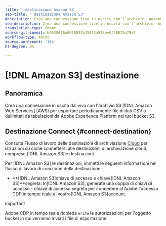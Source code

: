 ```yaml
---
title: ' destinazione Amazon S3'
seo-title: ' destinazione Amazon S3'
description: Crea una connessione live in uscita con l'archivio  Amazon Web Services (AWS) S3 per esportare periodicamente file di dati CSV o delimitati da tabulazioni da  Adobe Experience Platform nei tuoi bucket S3.
seo-description: Crea una connessione live in uscita con l'archivio  Amazon Web Services (AWS) S3 per esportare periodicamente file di dati CSV o delimitati da tabulazioni da  Adobe Experience Platform nei tuoi bucket S3.
translation-type: tm+mt
source-git-commit: b96286f6a06f0583b45343a513ee64f0025d79a7
workflow-type: tm+mt
source-wordcount: '164'
ht-degree: 0%

---
```



# [!DNL Amazon S3] destinazione

## Panoramica

Crea una connessione in uscita dal vivo con l&#39;archivio S3 [!DNL Amazon Web Services] (AWS) per esportare periodicamente file di dati CSV o delimitati da tabulazioni da  Adobe Experience Platform nei tuoi bucket S3.

## Destinazione Connect {#connect-destination}

Consulta Flusso di lavoro delle destinazioni di archiviazione [Cloud ](/help/rtcdp/destinations/cloud-storage-destinations-workflow.md)per istruzioni su come connettersi alle destinazioni di archiviazione cloud, comprese [!DNL Amazon S3]le destinazioni.

Per [!DNL Amazon S3] le destinazioni, immetti le seguenti informazioni nel flusso di lavoro di creazione della destinazione:

* **[!DNL Amazon S3]chiave di accesso e chiave[!DNL Amazon S3]**segreta: In[!DNL Amazon S3], generate una coppia di chiavi di accesso - chiave di accesso segreta per concedere al Adobe l&#39;accesso CDP in tempo reale al vostro[!DNL Amazon S3]account.



>[!IMPORTANT]
>
> Adobe CDP in tempo reale richiede `write` le autorizzazioni per l&#39;oggetto bucket in cui verranno inviati i file di esportazione.
